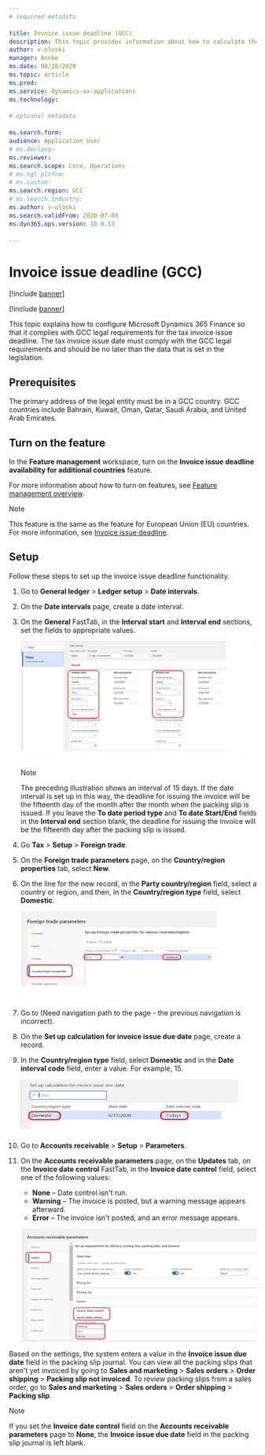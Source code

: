 ```yaml
---
# required metadata

title: Invoice issue deadline (GCC)
description: This topic provides information about how to calculate the due dates for issuing customer invoices in Gulf Cooperation Council (GCC) countries.
author: v-oloski
manager: Annbe
ms.date: 08/28/2020
ms.topic: article
ms.prod: 
ms.service: dynamics-ax-applications
ms.technology: 

# optional metadata

ms.search.form: 
audience: Application User
# ms.devlang: 
ms.reviewer: 
ms.search.scope: Core, Operations
# ms.tgt_pltfrm: 
# ms.custom: 
ms.search.region: GCC
# ms.search.industry: 
ms.author: v-oloski
ms.search.validFrom: 2020-07-03
ms.dyn365.ops.version: 10.0.13

---
```


# Invoice issue deadline (GCC)

[!include [banner](../includes/banner.md)]

[!include [banner](../includes/preview-banner.md)]

This topic explains how to configure Microsoft Dynamics 365 Finance so that it complies with GCC legal requirements for the tax invoice issue deadline. The tax invoice issue date must comply with the GCC legal requirements and should be no later than the data that is set in the legislation.


## Prerequisites

The primary address of the legal entity must be in a GCC country. GCC countries include Bahrain, Kuwait, Oman, Qatar, Saudi Arabia, and United Arab Emirates.

## Turn on the feature

In the **Feature management** workspace, turn on the **Invoice issue deadline availability for additional countries** feature.

For more information about how to turn on features, see [Feature management overview](../../fin-and-ops/get-started/feature-management/feature-management-overview.md).

> [!NOTE]
> This feature is the same as the feature for European Union (EU) countries. For more information, see [Invoice issue deadline](emea-invoice-issue-deadline.md).

## Setup

Follow these steps to set up the invoice issue deadline functionality.

1. Go to **General ledger** \> **Ledger setup** \> **Date intervals**.
2. On the **Date intervals** page, create a date interval.
3. On the **General** FastTab, in the **Interval start** and **Interval end** sections, set the fields to appropriate values.

    ![Date intervals page](media/gcc-invoice-issue-deadline-date-interval.jpg)

    > [!NOTE]
    > The preceding illustration shows an interval of 15 days. If the date interval is set up in this way, the deadline for issuing the invoice will be the fifteenth day of the month after the month when the packing slip is issued. If you leave the **To date period type** and **To date Start/End** fields in the **Interval end** section blank, the deadline for issuing the invoice will be the fifteenth day after the packing slip is issued.

4. Go **Tax** \> **Setup** \> **Foreign trade**.
5. On the **Foreign trade parameters** page, on the **Country/region properties** tab, select **New**.
6. On the line for the new record, in the **Party country/region** field, select a country or region, and then, in the **Country/region type** field, select **Domestic**.

    ![Foreign trade parameters page](media/gcc-invoice-issue-deadline-Foreign-trade-parameters.jpg)

7. Go to (Need navigation path to the page - the previous navigation is incorrect).
8. On the **Set up calculation for invoice issue due date** page, create a record.
9. In the **Country/region type** field, select **Domestic** and in the **Date interval code** field, enter a value. For example, 15.

    ![Set up calculation for invoice issue due date page](media/gcc-invoice-issue-deadline-calculation-for-invoice-issue-deadline.jpg)

10. Go to **Accounts receivable** \> **Setup** \> **Parameters**.
11. On the **Accounts receivable parameters** page, on the **Updates** tab, on the **Invoice date control** FastTab, in the **Invoice date control** field, select one of the following values:

    - **None** – Date control isn't run.
    - **Warning** – The invoice is posted, but a warning message appears afterward.
    - **Error** – The invoice isn't posted, and an error message appears.

    ![Accounts receivable parameters page](media/gcc-invoice-issue-deadline-ar-parameters.jpg)

Based on the settings, the system enters a value in the **Invoice issue due date** field in the packing slip journal. You can view all the packing slips that aren't yet invoiced by going to **Sales and marketing** \> **Sales orders** \> **Order shipping** \> **Packing slip not invoiced**. To review packing slips from a sales order, go to **Sales and marketing** \> **Sales orders** \> **Order shipping** \> **Packing slip**. 

> [!NOTE] 
> If you set the **Invoice date control** field on the **Accounts receivable parameters** page to **None**, the **Invoice issue due date** field in the packing slip journal is left blank.
